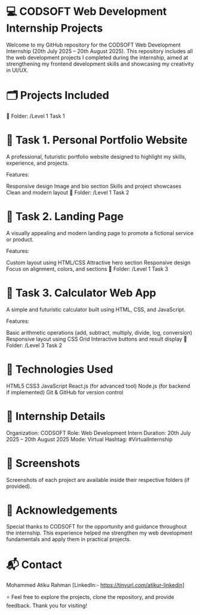# 💻 CODSOFT Web Development Internship Projects
Welcome to my GitHub repository for the CODSOFT Web Development Internship (20th July 2025 – 20th August 2025).
This repository includes all the web development projects I completed during the internship, aimed at strengthening my frontend development skills and showcasing my creativity in UI/UX.

# 🗂️ Projects Included
📁 Folder: /Level 1 Task 1

# 🔹 Task 1. Personal Portfolio Website
A professional, futuristic portfolio website designed to highlight my skills, experience, and projects.

Features:

Responsive design
Image and bio section
Skills and project showcases
Clean and modern layout
📁 Folder: /Level 1 Task 2

# 🔹 Task 2. Landing Page
A visually appealing and modern landing page to promote a fictional service or product.

Features:

Custom layout using HTML/CSS
Attractive hero section
Responsive design
Focus on alignment, colors, and sections
📁 Folder: /Level 1 Task 3

# 🔹 Task 3. Calculator Web App
A simple and futuristic calculator built using HTML, CSS, and JavaScript.

Features:

Basic arithmetic operations (add, subtract, multiply, divide, log, conversion)
Responsive layout using CSS Grid
Interactive buttons and result display
📁 Folder: /Level 3 Task 2

# 🚀 Technologies Used
HTML5
CSS3
JavaScript
React.js (for advanced tool)
Node.js (for backend if implemented)
Git & GitHub for version control

# 📌 Internship Details
Organization: CODSOFT
Role: Web Development Intern
Duration: 20th July 2025 – 20th August 2025
Mode: Virtual
Hashtag: #VirtualInternship
# 📸 Screenshots
Screenshots of each project are available inside their respective folders (if provided).

# 🙌 Acknowledgements
Special thanks to CODSOFT for the opportunity and guidance throughout the internship. This experience helped me strengthen my web development fundamentals and apply them in practical projects.

# 📬 Contact
Mohammed Atiku Rahman
[LinkedIn:- https://tinyurl.com/atikur-linkedin] 

⭐ Feel free to explore the projects, clone the repository, and provide feedback. Thank you for visiting!
